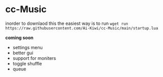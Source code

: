 # cc-Music

inorder to downlaod this the easiest way is to run ```wget run https://raw.githubusercontent.com/Ai-Kiwi/cc-Music/main/startup.lua```    
  
    
    
    
**coming soon**
 - settings menu
 - better gui
 - support for moniters
 - toggle shuffle
 - queue
